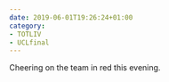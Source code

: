 ```yaml
---
date: 2019-06-01T19:26:24+01:00
category:
- TOTLIV
- UCLfinal
---
```

Cheering on the team in red this evening.

